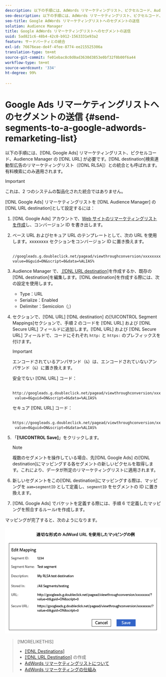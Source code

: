 ```yaml
---
description: 以下の手順には、AdWords リマーケティングリスト、ピクセルコード、Audience Manager の URL 宛先が必要です。検索広告向けリマーケティングリスト（RLSA）統合とも呼ばれます。有料検索にのみ適用されます。
seo-description: 以下の手順には、AdWords リマーケティングリスト、ピクセルコード、Audience Manager の URL 宛先が必要です。検索広告向けリマーケティングリスト（RLSA）統合とも呼ばれます。有料検索にのみ適用されます。
seo-title: Google AdWords リマーケティングリストへのセグメントの送信
solution: Audience Manager
title: Google AdWords リマーケティングリストへのセグメントの送信
uuid: 5ad821c6-48b4-42c0-b912-1563331e93a2
feature: サードパーティとの統合
exl-id: 76676eae-de4f-4fee-8774-ee215525306a
translation-type: tm+mt
source-git-commit: fe01ebac8c0d0ad3630d3853e0bf32f0b00f6a44
workflow-type: tm+mt
source-wordcount: '334'
ht-degree: 99%

---
```


# Google Ads リマーケティングリストへのセグメントの送信 {#send-segments-to-a-google-adwords-remarketing-list}

以下の手順には、[!DNL Google Ads] リマーケティングリスト、ピクセルコード、Audience Manager の [!DNL URL] が必要です。[!DNL destination]検索連動型広告のリマーケティングリスト（[!DNL RLSA]）との統合とも呼ばれます。有料検索にのみ適用されます。

>[!IMPORTANT]
>これは、2 つのシステムの製品化された統合ではありません。

[!DNL Google Ads] リマーケティングリストを [!DNL Audience Manager] の [!DNL URL destination]として設定するには：

1. [!DNL Google Ads] アカウントで、[Web サイトのリマーケティングリストを作成](https://support.google.com/adwords/answer/2454064?hl=ja)し、コンバージョン ID を書き出します。
1. ベース URL およびセキュア URL のテンプレートとして、次の URL を使用します。xxxxxxxx セクションをコンバージョン ID に置き換えます。

   ```
    //googleads.g.doubleclick.net/pagead/viewthroughconversion/xxxxxxxx/?value=0&guid=ON&script=0&data=%ALIAS%
   ```

1. Audience Manager で、[ [!DNL URL destination]](../../features/destinations/create-url-destination.md)を作成するか、既存の[!DNL destination]を編集します。[!DNL destination]を作成する際には、次の設定を使用します。
   * Type：URL
   * Serialize：Enabled
   * Delimiter：Semicolon（;）

1. セクションで、[!DNL URL] [!DNL destination] の[!UICONTROL Segment Mappings]セクションで、手順 2 のコードを [!DNL URL] および [!DNL Secure URL] フィールドに追加します。[!DNL URL] および [!DNL Secure URL] フィールドで、コードにそれぞれ `http:` と `https:` のプレフィックスを付けます。

   >[!IMPORTANT]
   >
   >エンコードされているアンパサンド（`&`）は、エンコードされていないアンパサンド（`&`）に置き換えます。

   安全でない [!DNL URL] コード：

   ```
    http://googleads.g.doubleclick.net/pagead/viewthroughconversion/xxxxxxxx/?
    value=0&guid=ON&script=0&data=%ALIAS%
   ```

   セキュア [!DNL URL] コード：

   ```
    https://googleads.g.doubleclick.net/pagead/viewthroughconversion/xxxxxxxx/?
    value=0&guid=ON&script=0&data=%ALIAS%
   ```

1. 「**[!UICONTROL Save]**」をクリックします。

   >[!NOTE]
   >
   >複数のセグメントを操作している場合、先[!DNL Google Ads] の[!DNL destination]にマッピングする各セグメントの新しいピクセルを取得します。これにより、データが所定のリマーケティングリストに適用されます。

1. 新しいセグメントをこの[!DNL destination]にマッピングする際は、マッピングを `aam=segmentID` として定義し、`segmentID` をセグメントの ID に置き換えます。
1. [!DNL Google Ads] でバケットを定義する際には、手順 6 で定義したマッピングを照合するルールrを作成します。

マッピングが完了すると、次のようになります。

![](../assets/rlsa_mapping.png)

>[!MORELIKETHIS]
>
>* [[!DNL Destinations]](../../features/destinations/destinations.md)
>* [ [!DNL URL Destination]](../../features/destinations/create-url-destination.md) の作成
>* [AdWords リマーケティングリストについて](https://support.google.com/adwords/answer/2472738?hl=ja)
>* [AdWords リマーケティングの仕組み](https://support.google.com/adwords/answer/2454000)

